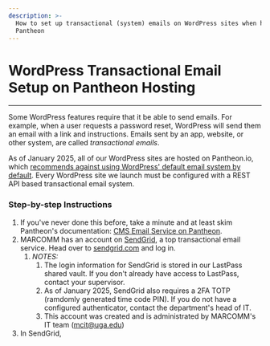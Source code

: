 ```yaml
---
description: >-
  How to set up transactional (system) emails on WordPress sites when hosted on
  Pantheon
---
```


# WordPress Transactional Email Setup on Pantheon Hosting

***

Some WordPress features require that it be able to send emails. For example, when a user requests a password reset, WordPress will send them an email with a link and instructions. Emails sent by an app, website, or other system, are called _transactional emails_.

As of January 2025, all of our WordPress sites are hosted on Pantheon.io, which [recommends against using WordPress' default email system by default](https://docs.pantheon.io/email). Every WordPress site we launch must be configured with a REST API based transactional email system.

### Step-by-step Instructions

1. If you've never done this before, take a minute and at least skim Pantheon's documentation: [CMS Email Service on Pantheon](https://docs.pantheon.io/email).
2. MARCOMM has an account on [SendGrid](https://app.sendgrid.com), a top transactional email service. Head over to [sendgrid.com](https://www.sendgrid.com) and log in.
   1. _NOTES:_
      1. The login information for SendGrid is stored in our LastPass shared vault. If you don't already have access to LastPass, contact your supervisor.
      2. As of January 2025, SendGrid also requires a 2FA TOTP (ramdomly generated time code PIN). If you do not have a configured authenticator, contact the department's head of IT.
      3. This account was created and is administrated by MARCOMM's IT team (mcit@uga.edu)
3. In SendGrid,&#x20;
